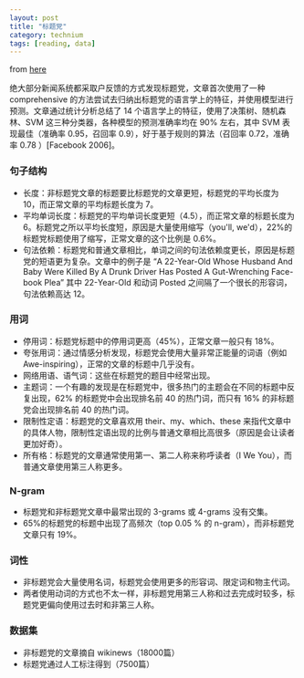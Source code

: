 ```yaml
---
layout: post
title: "标题党"
category: technium
tags: [reading, data]
---
```


from [here](https://arxiv.org/pdf/1610.09786.pdf)

绝大部分新闻系统都采取户反馈的方式发现标题党，文章首次使用了一种 comprehensive 的方法尝试去归纳出标题党的语言学上的特征，并使用模型进行预测。文章通过统计分析总结了 14 个语言学上的特征，使用了决策树、随机森林、SVM 这三种分类器，各种模型的预测准确率均在 90% 左右，其中 SVM 表现最佳（准确率 0.95，召回率 0.9），好于基于规则的算法（召回率 0.72，准确率 0.78 ）[Facebook 2006]。


### 句子结构

* 长度：非标题党文章的标题要比标题党的文章更短，标题党的平均长度为 10，而正常文章的平均标题长度为 7。
* 平均单词长度：标题党的平均单词长度更短（4.5），而正常文章的标题长度为 6。标题党之所以平均长度短，原因是大量使用缩写（you'll, we'd），22%的标题党标题使用了缩写，正常文章的这个比例是 0.6%。
* 句法依赖：标题党和普通文章相比，单词之间的句法依赖度更长，原因是标题党的短语更为复杂。文章中的例子是 “A 22-Year-Old Whose Husband And Baby Were Killed By A Drunk Driver Has Posted A Gut-Wrenching Face- book Plea” 其中 22-Year-Old 和动词 Posted 之间隔了一个很长的形容词，句法依赖高达 12。



### 用词

* 停用词：标题党标题中的停用词更高（45%），正常文章一般只有 18%。
* 夸张用词：通过情感分析发现，标题党会使用大量非常正能量的词语（例如 Awe-inspiring），正常的文章的标题中几乎没有。
* 网络用语、语气词：这些在标题党的题目中经常出现。
* 主题词：一个有趣的发现是在标题党中，很多热门的主题会在不同的标题中反复出现，62% 的标题党中会出现排名前 40 的热门词，而只有 16% 的非标题党会出现排名前 40 的热门词。
* 限制性定语：标题党的文章喜欢用 their、my、which、these 来指代文章中的具体人物，限制性定语出现的比例与普通文章相比高很多（原因是会让读者更加好奇）。
* 所有格：标题党的文章通常使用第一、第二人称来称呼读者（I We You），而普通文章使用第三人称更多。



### N-gram

* 标题党和非标题党文章中最常出现的 3-grams 或 4-grams 没有交集。
* 65%的标题党的标题中出现了高频次（top 0.05 % 的 n-gram），而非标题党文章只有 19%。



### 词性

* 非标题党会大量使用名词，标题党会使用更多的形容词、限定词和物主代词。
* 两者使用动词的方式也不太一样，非标题党用第三人称和过去完成时较多，标题党更偏向使用过去时和非第三人称。

### 数据集

* 非标题党的文章摘自 wikinews（18000篇）
* 标题党通过人工标注得到（7500篇）


